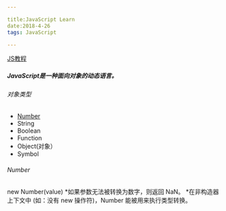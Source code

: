 ```yaml
---

title:JavaScript Learn  
date:2018-4-26  
tags: JavaScript  

---
```


[JS教程](https://developer.mozilla.org/zh-CN/docs/Web/JavaScript/A_re-introduction_to_JavaScript)

##### JavaScript是一种面向对象的动态语言。

###### 对象类型

* [Number](#Number)
* String
* Boolean
* Function
* Object(对象）
* Symbol

<h6><a id="Number">Number</h6>
	new Number(value)   
	*如果参数无法被转换为数字，则返回 NaN。
	*在非构造器上下文中 (如：没有 new 操作符)，Number 能被用来执行类型转换。
	
